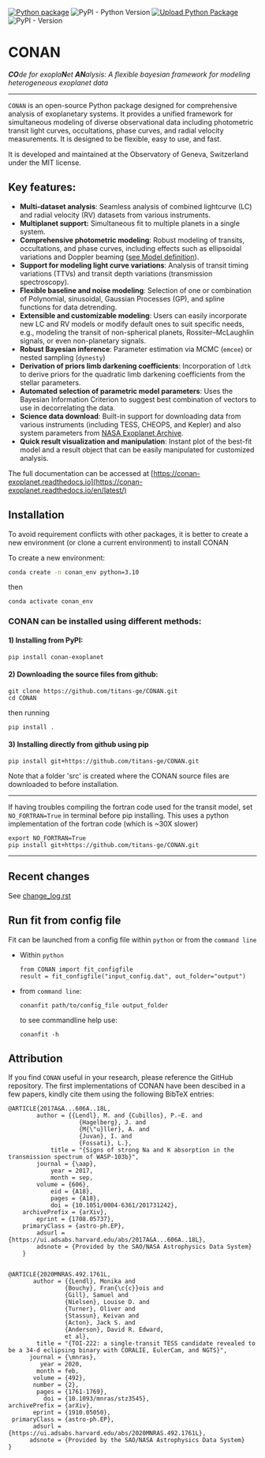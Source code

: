 [![Python package](https://github.com/titans-ge/CONAN/actions/workflows/python-package.yml/badge.svg)](https://github.com/titans-ge/CONAN/actions/workflows/python-package.yml)
![PyPI - Python Version](https://img.shields.io/pypi/pyversions/conan-exoplanet)
[![Upload Python Package](https://github.com/titans-ge/CONAN/actions/workflows/python-publish-pypi.yml/badge.svg)](https://github.com/titans-ge/CONAN/actions/workflows/python-publish-pypi.yml)
![PyPI - Version](https://img.shields.io/pypi/v/conan-exoplanet)


# CONAN
_**CO**de for exopla**N**et **AN**alysis: A flexible bayesian framework for modeling heterogeneous exoplanet data_


---

`CONAN` is an open-source Python package designed for comprehensive analysis of exoplanetary systems. 
It provides a unified framework for simultaneous modeling of diverse observational data including
photometric transit light curves, occultations, phase curves, and radial velocity measurements. 
It is designed to be flexible, easy to use, and fast. 

It is developed and maintained at the 
Observatory of Geneva, Switzerland under the MIT license.

Key features:
-------------
- **Multi-dataset analysis**: Seamless analysis of combined lightcurve (LC) and radial velocity (RV) datasets from various instruments.
- **Multiplanet support:** Simultaneous fit to multiple planets in a single system.
- **Comprehensive photometric modeling**: Robust modeling of transits, occultations, and phase curves, including effects such as ellipsoidal variations and Doppler beaming ([see Model definition](https://github.com/titans-ge/CONAN/wiki/LC-and-RV-models)).
- **Support for modeling light curve variations**: Analysis of transit timing variations (TTVs) and  transit depth variations (transmission spectroscopy).
- **Flexible baseline and noise modeling**: Selection of one or combination of Polynomial, sinusoidal, Gaussian Processes (GP), and spline functions for data detrending.
- **Extensible and customizable modeling**: Users can easily incorporate new LC and RV models or modify default ones to suit specific needs, e.g., modeling the transit of non-spherical planets, Rossiter–McLaughlin signals, or even non-planetary signals.
- **Robust Bayesian inference**: Parameter estimation via MCMC (`emcee`) or nested sampling (`dynesty`)
- **Derivation of priors limb darkening coefficients**: Incorporation of `ldtk` to derive priors for the quadratic limb darkening coefficients from the stellar parameters.
- **Automated selection of parametric model parameters**: Uses the Bayesian Information Criterion to suggest best combination of vectors to use in decorrelating the data.
- **Science data download**: Built-in support for downloading data from various instruments (including TESS, CHEOPS, and Kepler) and also system parameters from [NASA Exoplanet Archive](https://exoplanetarchive.ipac.caltech.edu/).
- **Quick result visualization and manipulation**: Instant plot of the best-fit model and a result object that can be easily manipulated for customized analysis.

The full documentation can be accessed at [https://conan-exoplanet.readthedocs.io](https://conan-exoplanet.readthedocs.io/en/latest/)


## Installation
To avoid requirement conflicts with other packages, it is better to create a new environment (or clone a current environment) to install CONAN


To create a new environment:
```bash
conda create -n conan_env python=3.10
```
then
```
conda activate conan_env
```


### CONAN can be installed using different methods: 

#### 1) Installing from PyPI:
```
pip install conan-exoplanet
```

#### 2) Downloading the source files from github: 
```
git clone https://github.com/titans-ge/CONAN.git
cd CONAN 
```

then running
```
pip install .
```

#### 3) Installing directly from github using pip
```
pip install git+https://github.com/titans-ge/CONAN.git
```
Note that a folder 'src' is created where the CONAN source files are downloaded to before installation.



---

If having troubles compiling the fortran code used for the transit model, set `NO_FORTRAN=True` in terminal before pip installing. This uses a python implementation of the fortran code (which is ~30X slower)

```
export NO_FORTRAN=True
pip install git+https://github.com/titans-ge/CONAN.git
```

-------------------------
## Recent changes
See [change_log.rst](https://github.com/titans-ge/CONAN/blob/main/change_log.rst)


## Run fit from config file 
Fit can be launched from a config file within `python` or from the `command line`

- Within `python`
    ```
    from CONAN import fit_configfile
    result = fit_configfile("input_config.dat", out_folder="output")
    ```
- from `command line`: 
    ```
    conanfit path/to/config_file output_folder 
    ```

    to see commandline help use:
    ``` 
    conanfit -h  
    ```

## Attribution

If you find `CONAN` useful in your research, please reference the GitHub
repository. The first implementations of CONAN have been descibed in a few papers, kindly cite them using the following BibTeX entries:
```
@ARTICLE{2017A&A...606A..18L,
        author = {{Lendl}, M. and {Cubillos}, P.~E. and 
                    {Hagelberg}, J. and 
                    {M{\"u}ller}, A. and 
                    {Juvan}, I. and 
                    {Fossati}, L.},
            title = "{Signs of strong Na and K absorption in the transmission spectrum of WASP-103b}",
        journal = {\aap},
            year = 2017,
            month = sep,
        volume = {606},
            eid = {A18},
            pages = {A18},
            doi = {10.1051/0004-6361/201731242},
    archivePrefix = {arXiv},
        eprint = {1708.05737},
    primaryClass = {astro-ph.EP},
        adsurl = {https://ui.adsabs.harvard.edu/abs/2017A&A...606A..18L},
        adsnote = {Provided by the SAO/NASA Astrophysics Data System}
    }


@ARTICLE{2020MNRAS.492.1761L,
       author = {{Lendl}, Monika and 
                {Bouchy}, Fran{\c{c}}ois and 
                {Gill}, Samuel and 
                {Nielsen}, Louise D. and 
                {Turner}, Oliver and 
                {Stassun}, Keivan and 
                {Acton}, Jack S. and 
                {Anderson}, David R. Edward, 
                et al},
        title = "{TOI-222: a single-transit TESS candidate revealed to be a 34-d eclipsing binary with CORALIE, EulerCam, and NGTS}",
      journal = {\mnras},
         year = 2020,
        month = feb,
       volume = {492},
       number = {2},
        pages = {1761-1769},
          doi = {10.1093/mnras/stz3545},
archivePrefix = {arXiv},
       eprint = {1910.05050},
 primaryClass = {astro-ph.EP},
       adsurl = {https://ui.adsabs.harvard.edu/abs/2020MNRAS.492.1761L},
      adsnote = {Provided by the SAO/NASA Astrophysics Data System}
}


```